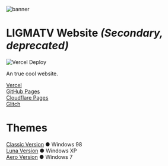 ![banner](https://socialify.git.ci/LIGMATV/Home/image?description=1&language=1&logo=https%3A%2F%2Favatars.githubusercontent.com%2FLIGMATV&name=1&owner=1&pattern=Circuit%20Board&theme=Light)

# LIGMATV Website *(Secondary, deprecated)*

![Vercel Deploy](https://therealsujitk-vercel-badge.vercel.app/?app=ligmatv1&style=flat-square)

An true cool website.

[Vercel](https://ligmatv1.vercel.app/)  
[GitHub Pages](https://ligmatv.github.io/Home/)  
[Cloudflare Pages](https://ligmatv.pages.dev/)  
[Glitch](https://ligmatv.glitch.me/)  

# Themes

[Classic Version](https://ligmatv.vercel.app/win/98) ● Windows 98  
[Luna Version](https://ligmatv.vercel.app/win/xp.html) ● Windows XP  
[Aero Version](https://ligmatv.vercel.app/win/7.html) ● Windows 7  

